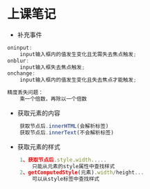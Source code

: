 # 上课笔记

+ 补充事件
```js
oninput:
    input输入框内的值发生变化且无需失去焦点触发;
onblur:
    input输入框失去焦点触发;
onchange:
    input输入框内的值发生变化且失去焦点才能触发;

精度丢失问题：
    乘一个倍数，再除以一个倍数
```

+ 获取元素的内容
```js
    获取节点后.innerHTML(会解析标签)
    获取节点后.innerText(不会解析标签)   
```

+ 获取元素的样式
```js
    1、获取节点后.style.width.....
        只能从元素的style属性中查找样式
    2、getComputedStyle(元素).width/height...
        可以从style标签中查找样式 
```

